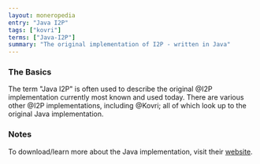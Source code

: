 ```yaml
---
layout: moneropedia
entry: "Java I2P"
tags: ["kovri"]
terms: ["Java-I2P"]
summary: "The original implementation of I2P - written in Java"
---
```


### The Basics

The term "Java I2P" is often used to describe the original @I2P implementation currently most known and used today. There are various other @I2P implementations, including @Kovri; all of which look up to the original Java implementation.

### Notes

To download/learn more about the Java implementation, visit their [website](https://geti2p.net/).
